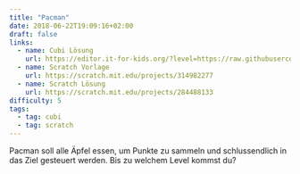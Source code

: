 ```yaml
---
title: "Pacman"
date: 2018-06-22T19:09:16+02:00
draft: false
links:
  - name: Cubi Lösung
    url: https://editor.it-for-kids.org/?level=https://raw.githubusercontent.com/IT4Kids/levels/master/Solutions/Pacman.cubi
  - name: Scratch Vorlage
    url: https://scratch.mit.edu/projects/314982277
  - name: Scratch Lösung
    url: https://scratch.mit.edu/projects/284488133
difficulty: 5
tags:
  - tag: cubi
  - tag: scratch
---
```

Pacman soll alle Äpfel essen, um Punkte zu sammeln und schlussendlich in das Ziel gesteuert werden. Bis zu welchem Level kommst du?